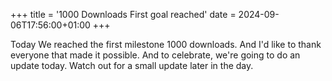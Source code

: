 +++ title = '1000 Downloads First goal reached' date = 2024-09-06T17:56:00+01:00 +++

Today We reached the first milestone 1000 downloads. And I'd like to thank everyone that made it possible. And to celebrate, we're going to do an update today. 
Watch out for a small update later in the day.
